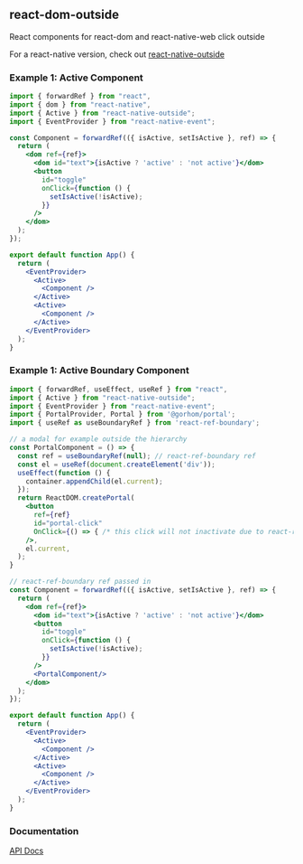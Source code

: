 ## react-dom-outside

React components for react-dom and react-native-web click outside

For a react-native version, check out [react-native-outside](https://www.npmjs.com/package/react-native-outside)

### Example 1: Active Component

```jsx
import { forwardRef } from "react",
import { dom } from "react-native",
import { Active } from "react-native-outside";
import { EventProvider } from "react-native-event";

const Component = forwardRef(({ isActive, setIsActive }, ref) => {
  return (
    <dom ref={ref}>
      <dom id="text">{isActive ? 'active' : 'not active'}</dom>
      <button
        id="toggle"
        onClick={function () {
          setIsActive(!isActive);
        }}
      />
    </dom>
  );
});

export default function App() {
  return (
    <EventProvider>
      <Active>
        <Component />
      </Active>
      <Active>
        <Component />
      </Active>
    </EventProvider>
  );
}
```

### Example 1: Active Boundary Component

```jsx
import { forwardRef, useEffect, useRef } from "react",
import { Active } from "react-native-outside";
import { EventProvider } from "react-native-event";
import { PortalProvider, Portal } from '@gorhom/portal';
import { useRef as useBoundaryRef } from 'react-ref-boundary';

// a modal for example outside the hierarchy
const PortalComponent = () => {
  const ref = useBoundaryRef(null); // react-ref-boundary ref
  const el = useRef(document.createElement('div'));
  useEffect(function () {
    container.appendChild(el.current);
  });
  return ReactDOM.createPortal(
    <button
      ref={ref}
      id="portal-click"
      OnClick={() => { /* this click will not inactivate due to react-ref-boundary ref */ }}
    />,
    el.current,
  );
}

// react-ref-boundary ref passed in
const Component = forwardRef(({ isActive, setIsActive }, ref) => {
  return (
    <dom ref={ref}>
      <dom id="text">{isActive ? 'active' : 'not active'}</dom>
      <button
        id="toggle"
        onClick={function () {
          setIsActive(!isActive);
        }}
      />
      <PortalComponent/>
    </dom>
  );
});

export default function App() {
  return (
    <EventProvider>
      <Active>
        <Component />
      </Active>
      <Active>
        <Component />
      </Active>
    </EventProvider>
  );
}
```

### Documentation

[API Docs](https://kmalakoff.github.io/react-dom-outside/)
